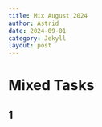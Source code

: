```yaml
---
title: Mix August 2024
author: Astrid
date: 2024-09-01
category: Jekyll
layout: post
---
```



# Mixed Tasks

## 1 